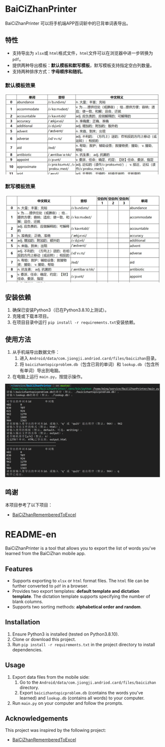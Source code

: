 # BaiCiZhanPrinter

BaiCiZhanPrinter 可以将手机端APP百词斩中的已背单词表导出。

## 特性

- 支持导出为 `xlsx`或 `html`格式文件，`html`文件可以在浏览器中进一步转换为 `pdf`。
- 提供两种导出模板：**默认模板和默写模板**，默写模板支持指定空白列数量。
- 支持两种排序方式：**字母顺序和随机**。

### 默认模板效果

![1724832016970](image/README/1724832016970.png)

### 默写模板效果

![1724832041256](image/README/1724832041256.png)

## 安装依赖

1. 确保已安装Python3（已在Python3.8.10上测试）。
2. 克隆或下载本项目。
3. 在项目目录中运行 `pip install -r requirements.txt`安装依赖。

## 使用方法

1. 从手机端导出数据文件：
   1. 进入 `Android/data/com.jiongji.andriod.card/files/baicizhan`目录。
   2. 将 `baicizhantopicproblem.db`（包含已背的单词）和 `lookup.db`（包含所有单词）导出到电脑。
2. 在电脑上运行 `main.py`，按提示操作。

![1724832374705](image/README/1724832374705.png)

## 鸣谢

本项目参考了以下项目：

- [BaiCiZhanRememberedToExcel](https://github.com/tyza66/BaiCiZhanRememberedToExcel)

# README-en

BaiCiZhanPrinter is a tool that allows you to export the list of words you've learned from the BaiCiZhan mobile app.

## Features

- Supports exporting to `xlsx` or `html` format files. The `html` file can be further converted to `pdf` in a browser.
- Provides two export templates: **default template and dictation template**. The dictation template supports specifying the number of blank columns.
- Supports two sorting methods: **alphabetical order and random**.

## Installation

1. Ensure Python3 is installed (tested on Python3.8.10).
2. Clone or download this project.
3. Run `pip install -r requirements.txt` in the project directory to install dependencies.

## Usage

1. Export data files from the mobile side:
   1. Go to the `Android/data/com.jiongji.andriod.card/files/baicizhan` directory.
   2. Export `baicizhantopicproblem.db` (contains the words you've learned) and `lookup.db` (contains all words) to your computer.
2. Run `main.py` on your computer and follow the prompts.

## Acknowledgements

This project was inspired by the following project:

- [BaiCiZhanRememberedToExcel](https://github.com/tyza66/BaiCiZhanRememberedToExcel)
